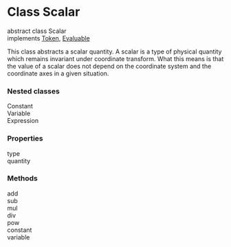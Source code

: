 Class Scalar
======

<span class="flag flag-abstract">abstract</span> class Scalar<br>
implements [Token](reference/v/0.2.1/core/definitions/Token), [Evaluable](reference/v/0.2.1/core/definitions/Evaluable)

This class abstracts a scalar quantity. A scalar is a type of physical
quantity which remains invariant under coordinate transform. What this means
is that the value of a scalar does not depend on the coordinate system and the
coordinate axes in a given situation.

### Nested classes
<div class="grid-container">
<div class="grid-item"> Constant </div>
<div class="grid-item"> Variable </div>
<div class="grid-item"> Expression </div>
</div>

### Properties
<div class="grid-container">
<div class="grid-item"> type </div>
<div class="grid-item"> quantity </div>
</div>

### Methods
<div class="grid-container">
<div class="grid-item"> add </div>
<div class="grid-item"> sub </div>
<div class="grid-item"> mul </div>
<div class="grid-item"> div </div>
<div class="grid-item"> pow </div>
<div class="grid-item"> constant </div>
<div class="grid-item"> variable </div>
</div>